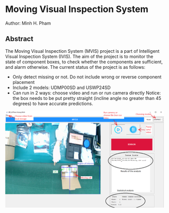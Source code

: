 # Moving Visual Inspection System
Author: Minh H. Pham
## Abstract 
The Moving Visual Inspection System (MVIS) project is a part of Intelligent Visual Inspection System (IVIS). The aim of the project is to monitor the state of component boxes, to check whether the components are sufficient, and alarm otherwise. The current status of the project is as follows:
* Only detect missing or not. Do not include wrong or reverse component placement
* Include 2 models: UDMP00SD and USWP24SD
* Can run in 2 ways: choose video and run or run camera directly
Notice: the box needs to be put pretty straight (incline angle no greater than 45 degrees) to have accurate predictions.

![alt text](https://github.com/PHM1605/MVIS/blob/main/images/app.png)
